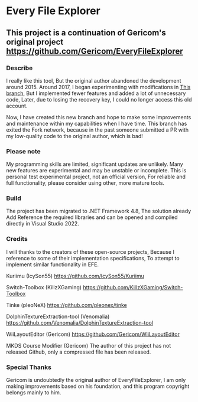 # Every File Explorer

## This project is a continuation of Gericom's original project https://github.com/Gericom/EveryFileExplorer

### Describe
I really like this tool, But the original author abandoned the development around 2015.
Around 2017, I began experimenting with modifications in [This branch](https://github.com/lwyx2016/EveryFileExplorer), But I implemented fewer features and added a lot of unnecessary code, Later, due to losing the recovery key, I could no longer access this old account.

Now, I have created this new branch and hope to make some improvements and maintenance within my capabilities when I have time. This branch has exited the Fork network, because in the past someone submitted a PR with my low-quality code to the original author, which is bad!

### Please note
My programming skills are limited, significant updates are unlikely.
Many new features are experimental and may be unstable or incomplete.
This is personal test experimental project, not an official version, For reliable and full functionality, please consider using other, more mature tools.

### Build
The project has been migrated to .NET Framework 4.8, The solution already Add Reference the required libraries and can be opened and compiled directly in Visual Studio 2022.

### Credits
I will thanks to the creators of these open-source projects, Because I reference to some of their implementation specifications, To attempt to implement similar functionality in EFE.

Kuriimu (IcySon55) https://github.com/IcySon55/Kuriimu

Switch-Toolbox (KillzXGaming) https://github.com/KillzXGaming/Switch-Toolbox

Tinke (pleoNeX) https://github.com/pleonex/tinke

DolphinTextureExtraction-tool (Venomalia) https://github.com/Venomalia/DolphinTextureExtraction-tool

WiiLayoutEditor (Gericom) https://github.com/Gericom/WiiLayoutEditor

MKDS Course Modifier (Gericom) The author of this project has not released Github, only a compressed file has been released.

### Special Thanks
Gericom is undoubtedly the original author of EveryFileExplorer, I am only making improvements based on his foundation, and this program copyright belongs mainly to him.
